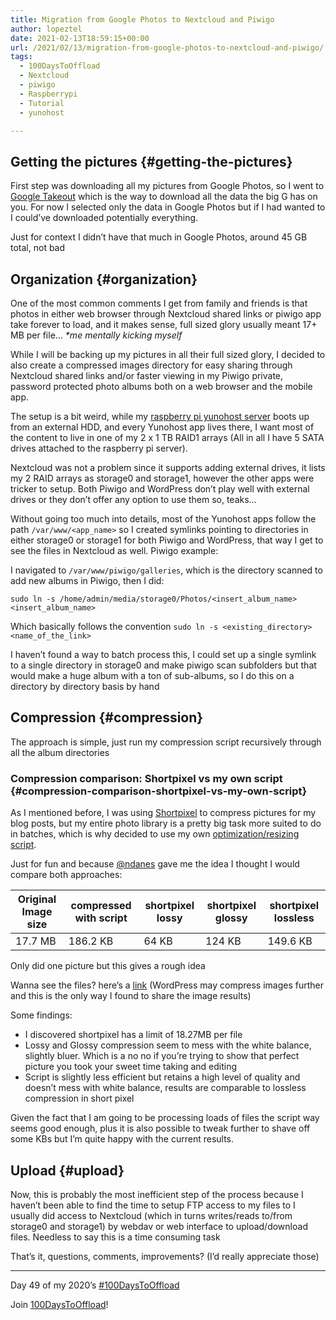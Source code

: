 ```yaml
---
title: Migration from Google Photos to Nextcloud and Piwigo
author: lopeztel
date: 2021-02-13T18:59:15+00:00
url: /2021/02/13/migration-from-google-photos-to-nextcloud-and-piwigo/
tags:
  - 100DaysToOffload
  - Nextcloud
  - piwigo
  - Raspberrypi
  - Tutorial
  - yunohost

---
```

## Getting the pictures {#getting-the-pictures}

First step was downloading all my pictures from Google Photos, so I went to [Google Takeout](https://takeout.google.com) which is the way to download all the data the big G has on you. For now I selected only the data in Google Photos but if I had wanted to I could&#8217;ve downloaded potentially everything.

Just for context I didn&#8217;t have that much in Google Photos, around 45 GB total, not bad

## Organization {#organization}

One of the most common comments I get from family and friends is that photos in either web browser through Nextcloud shared links or piwigo app take forever to load, and it makes sense, full sized glory usually meant 17+ MB per file&#8230; _*me mentally kicking myself_

While I will be backing up my pictures in all their full sized glory, I decided to also create a compressed images directory for easy sharing through Nextcloud shared links and/or faster viewing in my Piwigo private, password protected photo albums both on a web browser and the mobile app.

The setup is a bit weird, while my [raspberry pi yunohost server](https://lopeztel.xyz/blog/2020/08/08/my-raspberry-pi-server-with-yunohost/) boots up from an external HDD, and every Yunohost app lives there, I want most of the content to live in one of my 2 x 1 TB RAID1 arrays (All in all I have 5 SATA drives attached to the raspberry pi server).

Nextcloud was not a problem since it supports adding external drives, it lists my 2 RAID arrays as storage0 and storage1, however the other apps were tricker to setup. Both Piwigo and WordPress don&#8217;t play well with external drives or they don&#8217;t offer any option to use them so, teaks&#8230;

Without going too much into details, most of the Yunohost apps follow the path `/var/www/<app_name>` so I created symlinks pointing to directories in either storage0 or storage1 for both Piwigo and WordPress, that way I get to see the files in Nextcloud as well. Piwigo example:

I navigated to `/var/www/piwigo/galleries`, which is the directory scanned to add new albums in Piwigo, then I did:

```
sudo ln -s /home/admin/media/storage0/Photos/<insert_album_name> <insert_album_name>
```

Which basically follows the convention `sudo ln -s <existing_directory> <name_of_the_link>`

I haven&#8217;t found a way to batch process this, I could set up a single symlink to a single directory in storage0 and make piwigo scan subfolders but that would make a huge album with a ton of sub-albums, so I do this on a directory by directory basis by hand

## Compression {#compression}

The approach is simple, just run my compression script recursively through all the album directories

### Compression comparison: Shortpixel vs my own script {#compression-comparison-shortpixel-vs-my-own-script}

As I mentioned before, I was using [Shortpixel](https://shortpixel.com/online-image-compression) to compress pictures for my blog posts, but my entire photo library is a pretty big task more suited to do in batches, which is why decided to use my own [optimization/resizing script](https://lopeztel.xyz/blog/2021/02/02/fooling-around-with-bash-scripts/).

Just for fun and because [@ndanes](https://fosstodon.org/@ndanes) gave me the idea I thought I would compare both approaches:

| Original Image size | compressed with script | shortpixel lossy | shortpixel glossy | shortpixel lossless |
| ------------------- | ---------------------- | ---------------- | ----------------- | ------------------- |
| 17.7 MB             | 186.2 KB               | 64 KB            | 124 KB            | 149.6 KB            |

Only did one picture but this gives a rough idea

Wanna see the files? here&#8217;s a [link](https://lopeztel.noho.st/nextcloud/s/37ELj2ss6CSrdmY) (WordPress may compress images further and this is the only way I found to share the image results)

Some findings:

  * I discovered shortpixel has a limit of 18.27MB per file
  * Lossy and Glossy compression seem to mess with the white balance, slightly bluer. Which is a no no if you&#8217;re trying to show that perfect picture you took your sweet time taking and editing
  * Script is slightly less efficient but retains a high level of quality and doesn&#8217;t mess with white balance, results are comparable to lossless compression in short pixel

Given the fact that I am going to be processing loads of files the script way seems good enough, plus it is also possible to tweak further to shave off some KBs but I&#8217;m quite happy with the current results.

## Upload {#upload}

Now, this is probably the most inefficient step of the process because I haven&#8217;t been able to find the time to setup FTP access to my files to I usually did access to Nextcloud (which in turns writes/reads to/from storage0 and storage1) by webdav or web interface to upload/download files. Needless to say this is a time consuming task

That&#8217;s it, questions, comments, improvements? (I&#8217;d really appreciate those)

---

Day 49 of my 2020&#8217;s [#100DaysToOffload](https://lopeztel.xyz/blog/tags/100daystooffload/)

Join [100DaysToOffload](https://100daystooffload.com/)!
